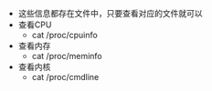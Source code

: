 - 这些信息都存在文件中，只要查看对应的文件就可以
- 查看CPU
  - cat /proc/cpuinfo
- 查看内存
  - cat /proc/meminfo
- 查看内核
  - cat /proc/cmdline